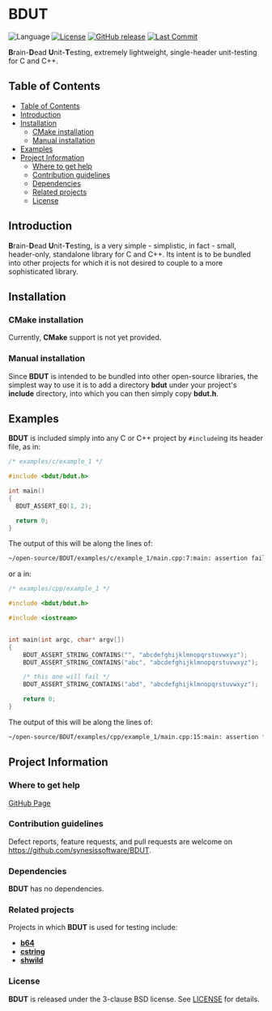 # BDUT <!-- omit in toc -->

![Language](https://img.shields.io/badge/C%2B%2B-00599C?style=flat&logo=c%2B%2B&logoColor=white)
[![License](https://img.shields.io/badge/License-BSD_3--Clause-blue.svg)](https://opensource.org/licenses/BSD-3-Clause)
[![GitHub release](https://img.shields.io/github/v/release/synesissoftware/BDUT.svg)](https://github.com/synesissoftware/BDUT/releases/latest)
[![Last Commit](https://img.shields.io/github/last-commit/synesissoftware/BDUT)](https://github.com/synesissoftware/BDUT/commits/master)


**B**rain-**D**ead **U**nit-**T**esting, extremely lightweight, single-header unit-testing for C and C++.


## Table of Contents

- [Table of Contents](#table-of-contents)
- [Introduction](#introduction)
- [Installation](#installation)
  - [CMake installation](#cmake-installation)
  - [Manual installation](#manual-installation)
- [Examples](#examples)
- [Project Information](#project-information)
  - [Where to get help](#where-to-get-help)
  - [Contribution guidelines](#contribution-guidelines)
  - [Dependencies](#dependencies)
  - [Related projects](#related-projects)
  - [License](#license)


## Introduction

**B**rain-**D**ead **U**nit-**T**esting, is a very simple - simplistic, in fact - small, header-only, standalone library for C and C++. Its intent is to be bundled into other projects for which it is not desired to couple to a more sophisticated library.


## Installation

### CMake installation

Currently, **CMake** support is not yet provided.


### Manual installation

Since **BDUT** is intended to be bundled into other open-source libraries, the simplest way to use it is to add a directory **bdut** under your project's **include** directory, into which you can then simply copy **bdut.h**.


## Examples

**BDUT** is included simply into any C or C++ project by `#include`ing its header file, as in:

```C
/* examples/c/example_1 */

#include <bdut/bdut.h>

int main()
{
  BDUT_ASSERT_EQ(1, 2);

  return 0;
}
```

The output of this will be along the lines of:

```bash
~/open-source/BDUT/examples/c/example_1/main.cpp:7:main: assertion failed: actual value of `2` not equal-to expected value `1`
```

or a in:

```C++
/* examples/cpp/example_1 */

#include <bdut/bdut.h>

#include <iostream>


int main(int argc, char* argv[])
{
    BDUT_ASSERT_STRING_CONTAINS("", "abcdefghijklmnopqrstuvwxyz");
    BDUT_ASSERT_STRING_CONTAINS("abc", "abcdefghijklmnopqrstuvwxyz");

    /* this one will fail */
    BDUT_ASSERT_STRING_CONTAINS("abd", "abcdefghijklmnopqrstuvwxyz");

    return 0;
}
```

The output of this will be along the lines of:

```bash
~/open-source/BDUT/examples/cpp/example_1/main.cpp:15:main: assertion failed: actual string 'abcdefghijklmnopqrstuvwxyz' does not contain search string 'abd'
```


## Project Information

### Where to get help

[GitHub Page](https://github.com/synesissoftware/BDUT "GitHub Page")


### Contribution guidelines

Defect reports, feature requests, and pull requests are welcome on https://github.com/synesissoftware/BDUT.


### Dependencies

**BDUT** has no dependencies.


### Related projects

Projects in which **BDUT** is used for testing include:

* [**b64**](https://github.com/synesissoftware/b64)
* [**cstring**](https://github.com/synesissoftware/cstring)
* [**shwild**](https://github.com/synesissoftware/shwild)


### License

**BDUT** is released under the 3-clause BSD license. See [LICENSE](./LICENSE) for details.


<!-- ########################### end of file ########################### -->

